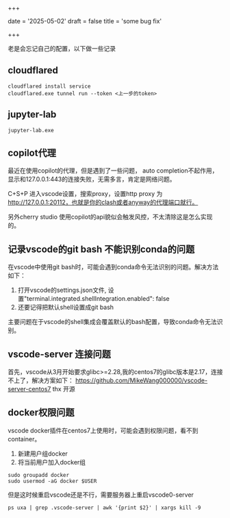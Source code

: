 +++

date = '2025-05-02'
draft = false
title = 'some bug fix'

+++

老是会忘记自己的配置，以下做一些记录

## cloudflared

```shell
cloudflared install service 
cloudflared.exe tunnel run --token <上一步的token>
```

## jupyter-lab

```shell
jupyter-lab.exe
```

## copilot代理

最近在使用copilot的代理，但是遇到了一些问题， auto completion不起作用，显示和127.0.0.1:443的连接失败，无需多言，肯定是网络问题。

C+S+P 进入vscode设置，搜索proxy，设置http proxy 为 http://127.0.0.1:20112，也就是你的clash或者anyway的代理端口就行。

另外cherry studio 使用copilot的api貌似会触发风控，不太清除这是怎么实现的。

## 记录vscode的git bash 不能识别conda的问题

在vscode中使用git bash时，可能会遇到conda命令无法识别的问题。解决方法如下：
1. 打开vscode的settings.json文件, 设置"terminal.integrated.shellIntegration.enabled": false
2. 还要记得把默认shell设置成git bash

主要问题在于vscode的shell集成会覆盖默认的bash配置，导致conda命令无法识别。

## vscode-server 连接问题
首先，vscode从3月开始要求glibc>=2.28,我的centos7的glibc版本是2.17，连接不上了，解决方案如下：
https://github.com/MikeWang000000/vscode-server-centos7
thx 开源

## docker权限问题
vscode docker插件在centos7上使用时，可能会遇到权限问题，看不到container。
1. 新建用户组docker
2. 将当前用户加入docker组
```shell
sudo groupadd docker
sudo usermod -aG docker $USER
```

但是这时候重启vscode还是不行，需要服务器上重启vscode0-server
```shell
ps uxa | grep .vscode-server | awk '{print $2}' | xargs kill -9
```

